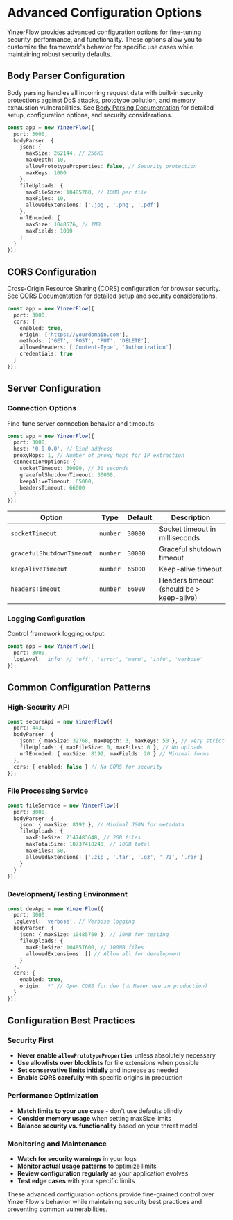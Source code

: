 # Advanced Configuration Options

YinzerFlow provides advanced configuration options for fine-tuning security, performance, and functionality. These options allow you to customize the framework's behavior for specific use cases while maintaining robust security defaults.

## Body Parser Configuration

Body parsing handles all incoming request data with built-in security protections against DoS attacks, prototype pollution, and memory exhaustion vulnerabilities. See [Body Parsing Documentation](./body-parsing.md) for detailed setup, configuration options, and security considerations.

```typescript
const app = new YinzerFlow({
  port: 3000,
  bodyParser: {
    json: {
      maxSize: 262144, // 256KB
      maxDepth: 10,
      allowPrototypeProperties: false, // Security protection
      maxKeys: 1000
    },
    fileUploads: {
      maxFileSize: 10485760, // 10MB per file
      maxFiles: 10,
      allowedExtensions: ['.jpg', '.png', '.pdf']
    },
    urlEncoded: {
      maxSize: 1048576, // 1MB
      maxFields: 1000
    }
  }
});
```

## CORS Configuration

Cross-Origin Resource Sharing (CORS) configuration for browser security. See [CORS Documentation](./cors.md) for detailed setup and security considerations.

```typescript
const app = new YinzerFlow({
  port: 3000,
  cors: {
    enabled: true,
    origin: ['https://yourdomain.com'],
    methods: ['GET', 'POST', 'PUT', 'DELETE'],
    allowedHeaders: ['Content-Type', 'Authorization'],
    credentials: true
  }
});
```

## Server Configuration

### Connection Options

Fine-tune server connection behavior and timeouts:

```typescript
const app = new YinzerFlow({
  port: 3000,
  host: '0.0.0.0', // Bind address
  proxyHops: 1, // Number of proxy hops for IP extraction
  connectionOptions: {
    socketTimeout: 30000, // 30 seconds
    gracefulShutdownTimeout: 30000,
    keepAliveTimeout: 65000,
    headersTimeout: 66000
  }
});
```

| Option | Type | Default | Description |
|-----|---|---|---|
| `socketTimeout` | `number` | `30000` | Socket timeout in milliseconds |
| `gracefulShutdownTimeout` | `number` | `30000` | Graceful shutdown timeout |
| `keepAliveTimeout` | `number` | `65000` | Keep-alive timeout |
| `headersTimeout` | `number` | `66000` | Headers timeout (should be > keep-alive) |

### Logging Configuration

Control framework logging output:

```typescript
const app = new YinzerFlow({
  port: 3000,
  logLevel: 'info' // 'off', 'error', 'warn', 'info', 'verbose'
});
```



## Common Configuration Patterns

### High-Security API
```typescript
const secureApi = new YinzerFlow({
  port: 443,
  bodyParser: {
    json: { maxSize: 32768, maxDepth: 3, maxKeys: 50 }, // Very strict
    fileUploads: { maxFileSize: 0, maxFiles: 0 }, // No uploads
    urlEncoded: { maxSize: 8192, maxFields: 20 } // Minimal forms
  },
  cors: { enabled: false } // No CORS for security
});
```

### File Processing Service
```typescript
const fileService = new YinzerFlow({
  port: 3000,
  bodyParser: {
    json: { maxSize: 8192 }, // Minimal JSON for metadata
    fileUploads: {
      maxFileSize: 2147483648, // 2GB files
      maxTotalSize: 10737418240, // 10GB total
      maxFiles: 50,
      allowedExtensions: ['.zip', '.tar', '.gz', '.7z', '.rar']
    }
  }
});
```

### Development/Testing Environment
```typescript
const devApp = new YinzerFlow({
  port: 3000,
  logLevel: 'verbose', // Verbose logging
  bodyParser: {
    json: { maxSize: 10485760 }, // 10MB for testing
    fileUploads: { 
      maxFileSize: 104857600, // 100MB files
      allowedExtensions: [] // Allow all for development
    }
  },
  cors: { 
    enabled: true,
    origin: '*' // Open CORS for dev (⚠️ Never use in production)
  }
});
```

## Configuration Best Practices

### Security First
- **Never enable `allowPrototypeProperties`** unless absolutely necessary
- **Use allowlists over blocklists** for file extensions when possible
- **Set conservative limits initially** and increase as needed
- **Enable CORS carefully** with specific origins in production

### Performance Optimization
- **Match limits to your use case** - don't use defaults blindly
- **Consider memory usage** when setting maxSize limits
- **Balance security vs. functionality** based on your threat model

### Monitoring and Maintenance
- **Watch for security warnings** in your logs
- **Monitor actual usage patterns** to optimize limits
- **Review configuration regularly** as your application evolves
- **Test edge cases** with your specific limits

These advanced configuration options provide fine-grained control over YinzerFlow's behavior while maintaining security best practices and preventing common vulnerabilities.